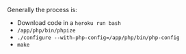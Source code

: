 Generally the process is:

* Download code in a `heroku run bash`
* `/app/php/bin/phpize`
* `./configure --with-php-config=/app/php/bin/php-config`
* `make`
